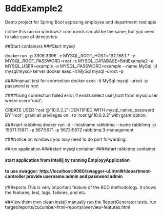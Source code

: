 # BddExample2
Demo project for Spring Boot exposing employee and department rest apis

notice this ran on windows7 commands should be the same, but you need to take care of directories.

##Start containers
###Start mysql

docker run -p 3306:3306 -e MYSQL_ROOT_HOST=192.168.1.* -e MYSQL_ROOT_PASSWORD=root -e MYSQL_DATABASE=BddExample2 -e MYSQL_USER=example -e MYSQL_PASSWORD=example  --name MySql -d mysql/mysql-server
docker exec -it MySql mysql -uroot -p

####manual test for connection
docker exec -it MySql mysql -uroot -p
password is root

####fixing connection failed error if exists
select user,host from mysql.user where user='root';

CREATE USER 'root'@'10.0.2.2' IDENTIFIED WITH mysql_native_password BY 'root';
grant all privileges on *.* to 'root'@'10.0.2.2' with grant option;


###start rabbitmq
docker run -d --hostname rabbitmq --name rabbitmq -p 15671:15671 -p 567:5671 -p 5672:5672 rabbitmq:3-management


###Notice on windows you may need to do port forwarding.

##run application
####start mysql container
####start rabbitmq container
#### start application from intellij by running EmployyApplication
#### to use swagger: http://localhost:8080/swagger-ui.html#/department-controller provide username:admin and password admin


##Reports
This is very important feature of the BDD methodology. it shows the features, test, tags, failures, and etc.

##View them
mvn clean install
manually run the ReportGenerator tests. 
run target/reports/cucumber-html-reports/overview-features.html